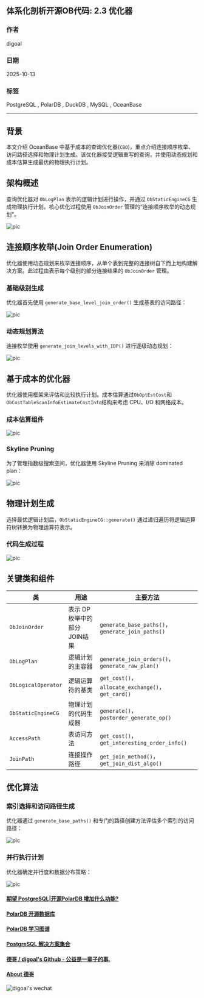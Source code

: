 ## 体系化剖析开源OB代码: 2.3 优化器    
                
### 作者        
digoal        
                
### 日期          
2025-10-13              
         
### 标签              
PostgreSQL , PolarDB , DuckDB , MySQL , OceanBase         
               
----           
           
## 背景        
本文介绍 OceanBase 中基于成本的查询优化器(`CBO`)，重点介绍连接顺序枚举、访问路径选择和物理计划生成。该优化器接受逻辑重写的查询，并使用动态规划和成本估算生成最优的物理执行计划。  
  
## 架构概述  
查询优化器对 `ObLogPlan` 表示的逻辑计划进行操作，并通过 `ObStaticEngineCG` 生成物理执行计划。核心优化过程使用 `ObJoinOrder` 管理的“连接顺序枚举的动态规划”。  
  
![pic](20251013_14_pic_001.jpg)  
  
## 连接顺序枚举(Join Order Enumeration)  
优化器使用动态规划来枚举连接顺序，从单个表到完整的连接树自下而上地构建解决方案。此过程由表示每个级别的部分连接结果的 `ObJoinOrder` 管理。  
  
### 基础级别生成  
优化器首先使用 `generate_base_level_join_order()` 生成基表的访问路径：  
  
![pic](20251013_14_pic_002.jpg)  
  
### 动态规划算法  
连接枚举使用 `generate_join_levels_with_IDP()` 进行逐级动态规划：  
  
![pic](20251013_14_pic_003.jpg)  
  
## 基于成本的优化器  
优化器使用框架来评估和比较执行计划。成本估算通过`ObOptEstCost`和`ObCostTableScanInfoEstimateCostInfo`结构来考虑 CPU、I/O 和网络成本。  
  
### 成本估算组件  
  
![pic](20251013_14_pic_004.jpg)  
  
### Skyline Pruning  
为了管理指数级搜索空间，优化器使用 Skyline Pruning 来消除 dominated plan：  
  
![pic](20251013_14_pic_005.jpg)  
  
## 物理计划生成  
选择最优逻辑计划后，`ObStaticEngineCG::generate()` 通过递归遍历将逻辑运算符树转换为物理运算符表示。  
  
### 代码生成过程  
  
![pic](20251013_14_pic_006.jpg)  
  
## 关键类和组件  
类	| 用途	| 主要方法  
---|---|---  
`ObJoinOrder` |	表示 DP 枚举中的部分JOIN结果	| `generate_base_paths()`，`generate_join_paths()`  
`ObLogPlan` |	逻辑计划的主容器	| `generate_join_orders()`，`generate_raw_plan()`  
`ObLogicalOperator` |	逻辑运算符的基类	| `get_cost()`，`allocate_exchange()`，`get_card()`  
`ObStaticEngineCG` |	物理计划的代码生成器	| `generate()`，`postorder_generate_op()`  
`AccessPath` |	表访问方法	| `get_cost()`，`get_interesting_order_info()`  
`JoinPath` |	连接操作路径	| `get_join_method()`，`get_join_dist_algo()`  
  
## 优化算法  
### 索引选择和访问路径生成  
优化器通过 `generate_base_paths()` 和专门的路径创建方法评估多个索引的访问路径：  
  
![pic](20251013_14_pic_007.jpg)  
  
### 并行执行计划  
优化器确定并行度和数据分布策略：  
  
![pic](20251013_14_pic_008.jpg)  
    
#### [期望 PostgreSQL|开源PolarDB 增加什么功能?](https://github.com/digoal/blog/issues/76 "269ac3d1c492e938c0191101c7238216")
  
  
#### [PolarDB 开源数据库](https://openpolardb.com/home "57258f76c37864c6e6d23383d05714ea")
  
  
#### [PolarDB 学习图谱](https://www.aliyun.com/database/openpolardb/activity "8642f60e04ed0c814bf9cb9677976bd4")
  
  
#### [PostgreSQL 解决方案集合](../201706/20170601_02.md "40cff096e9ed7122c512b35d8561d9c8")
  
  
#### [德哥 / digoal's Github - 公益是一辈子的事.](https://github.com/digoal/blog/blob/master/README.md "22709685feb7cab07d30f30387f0a9ae")
  
  
#### [About 德哥](https://github.com/digoal/blog/blob/master/me/readme.md "a37735981e7704886ffd590565582dd0")
  
  
![digoal's wechat](../pic/digoal_weixin.jpg "f7ad92eeba24523fd47a6e1a0e691b59")
  
